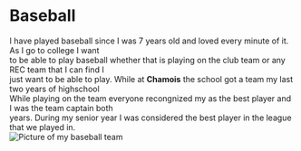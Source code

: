 # Baseball
I have played baseball since I was 7 years old and loved every minute of it. As I go to college I want  
to be able to play baseball whether that is playing on the club team or any REC team that I can find I  
just want to be able to play. While at **Chamois** the school got a team my last two years of highschool  
While playing on the team everyone recongnized my as the best player and I was the team captain both  
years. During my senior year I was considered the best player in the league that we played in.  
![Picture of my baseball team](https://encrypted-tbn0.gstatic.com/images?q=tbn:ANd9GcRvvnvkqVSoGShl7Gakb03pVCP-EG-JAk0OPw&usqp=CAU) 
